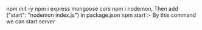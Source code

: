 npm init -y
npm i express mongoose cors
npm i nodemon, Then add ("start": "nodemon index.js") in package.json
npm start :- By this command we can start server

